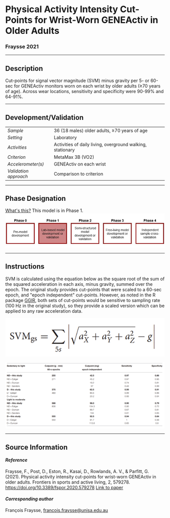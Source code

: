 # Physical Activity Intensity Cut-Points for Wrist-Worn GENEActiv in Older Adults
### Fraysse 2021
---

## Description
Cut-points for signal vector magnitude (SVM) minus gravity per 5- or 60-sec for GENEActiv monitors worn on each wrist by older adults (≥70 years of age). Across wear locations, sensitivity and specificity were 90-99% and 64-91%. 


---

## Development/Validation

|  |  |
| ------------- | ------------- |
| *Sample*  |36 (18 males) older adults, ≥70 years of age |
| *Setting*  |Laboratory |
| *Activities*  |Activities of daily living, overground walking, stationary   |
| *Criterion* |MetaMax 3B (VO2)   |
| *Accelerometer(s)* |GENEActiv on each wrist   |
| *Validation approach* |Comparison to criterion   |



---
## Phase Designation
[What's this?](https://github.com/clevengerkimberly/AccelerometerRepository/blob/a76916ebe2a6002b20cdc6ef39c889d62ce9d6ae/phase%20_images/phase.md)
This model is in Phase 1.
![image](https://github.com/clevengerkimberly/AccelerometerRepository/blob/main/phase%20_images/Phase1.JPG)

---
## Instructions
SVM is calculated using the equation below as the square root of the sum of the squared acceleration in each axis, minus gravity, summed over the epoch. The original study provides cut-points that were scaled to a 60-sec epoch, and "epoch independent" cut-points. However, as noted in the R package [GGIR](https://cran.r-project.org/web/packages/GGIR/vignettes/CutPoints.html), both sets of cut-points would be sensitive to sampling rate (100 Hz in the original study), so they provide a scaled version which can be applied to any raw acceleration data.

![image](https://github.com/clevengerkimberly/AccelerometerRepository/blob/main/Fraysse2021/fraysse.png)

![image](https://github.com/clevengerkimberly/AccelerometerRepository/blob/main/Fraysse2021/fraysse2.png)


---
## Source Information
#### *Reference*
Fraysse, F., Post, D., Eston, R., Kasai, D., Rowlands, A. V., & Parfitt, G. (2021). Physical activity intensity cut-points for wrist-worn GENEActiv in older adults. Frontiers in sports and active living, 2, 579278. https://doi.org/10.3389/fspor.2020.579278 [Link to paper](https://github.com/clevengerkimberly/AccelerometerRepository/blob/main/Fraysse2021/fraysse.pdf)


#### *Corresponding author*
François Fraysse, francois.fraysse@unisa.edu.au 
